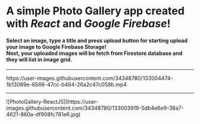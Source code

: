 # A simple Photo Gallery app created with <i>React</i> and <i>Google Firebase</i>!

#### Select an image, type a title and press upload button for starting upload your image to Google Firebase Storage! <br/> Next, your uploaded images will be fetch from Firestore database and they will list in image grid.
<hr/>
https://user-images.githubusercontent.com/34348780/133004474-1b13089e-6566-47cc-b464-26a2c47c058b.mp4
<hr/>
![PhotoGallery-ReactJS](https://user-images.githubusercontent.com/34348780/133003919-5db4e6e9-38a7-4621-860a-df908fc781e6.jpg)

